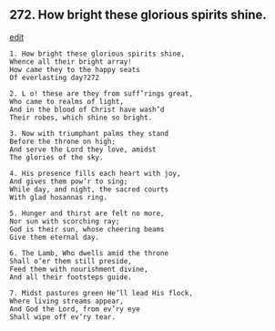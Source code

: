 
## 272.  How bright these glorious spirits shine.
[edit](https://docs.google.com/document/d/1grmmyhxXg6nvyKdkOSLTYTUc%2D0FLFCOh/edit?mode=html)



    1. How bright these glorious spirits shine, 
    Whence all their bright array!
    How came they to the happy seats 
    Of everlasting day?272

    2. L o! these are they from suff’rings great,
    Who came to realms of light,
    And in the blood of Christ have wash’d 
    Their robes, which shine so bright.

    3. Now with triumphant palms they stand
    Before the throne on high;
    And serve the Lord they love, amidst 
    The glories of the sky.

    4. His presence fills each heart with joy,
    And gives them pow’r to sing;
    While day, and night, the sacred courts 
    With glad hosannas ring.

    5. Hunger and thirst are felt no more,
    Nor sun with scorching ray;
    God is their sun, whose cheering beams 
    Give them eternal day.

    6. The Lamb, Who dwells amid the throne
    Shall o’er them still preside,
    Feed them with nourishment divine,
    And all their footsteps guide.

    7. Midst pastures green He’ll lead His flock,
    Where living streams appear,
    And God the Lord, from ev’ry eye 
    Shall wipe off ev’ry tear.
